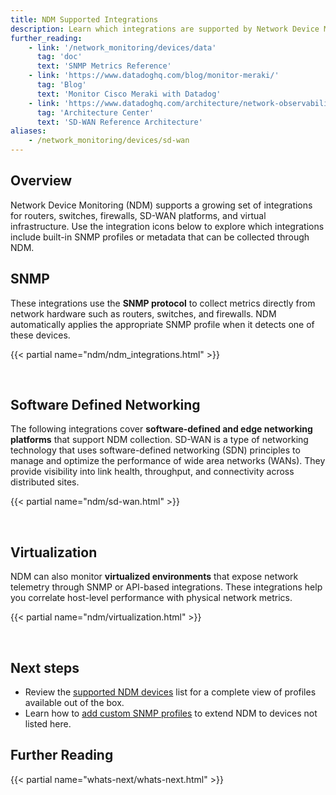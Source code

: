 ```yaml
---
title: NDM Supported Integrations
description: Learn which integrations are supported by Network Device Monitoring (NDM)
further_reading:
    - link: '/network_monitoring/devices/data'
      tag: 'doc'
      text: 'SNMP Metrics Reference'
    - link: 'https://www.datadoghq.com/blog/monitor-meraki/'
      tag: 'Blog'
      text: 'Monitor Cisco Meraki with Datadog'
    - link: 'https://www.datadoghq.com/architecture/network-observability-sd-wan-reference-architecture/'
      tag: 'Architecture Center'
      text: 'SD-WAN Reference Architecture'
aliases:
    - /network_monitoring/devices/sd-wan
---
```


## Overview

Network Device Monitoring (NDM) supports a growing set of integrations for routers, switches, firewalls, SD-WAN platforms, and virtual infrastructure. Use the integration icons below to explore which integrations include built-in SNMP profiles or metadata that can be collected through NDM.

## SNMP

These integrations use the **SNMP protocol** to collect metrics directly from network hardware such as routers, switches, and firewalls. NDM automatically applies the appropriate SNMP profile when it detects one of these devices.

{{< partial name="ndm/ndm_integrations.html" >}}

<br>

## Software Defined Networking

The following integrations cover **software-defined and edge networking platforms** that support NDM collection. SD-WAN is a type of networking technology that uses software-defined networking (SDN) principles to manage and optimize the performance of wide area networks (WANs). They provide visibility into link health, throughput, and connectivity across distributed sites.

{{< partial name="ndm/sd-wan.html" >}}

<br>

## Virtualization

NDM can also monitor **virtualized environments** that expose network telemetry through SNMP or API-based integrations. These integrations help you correlate host-level performance with physical network metrics.

{{< partial name="ndm/virtualization.html" >}}

<br>

## Next steps

- Review the [supported NDM devices][1] list for a complete view of profiles available out of the box.
- Learn how to [add custom SNMP profiles][2] to extend NDM to devices not listed here.

## Further Reading

{{< partial name="whats-next/whats-next.html" >}}

[1]: /network_monitoring/devices/supported_devices
[2]: /network_monitoring/devices/profiles/